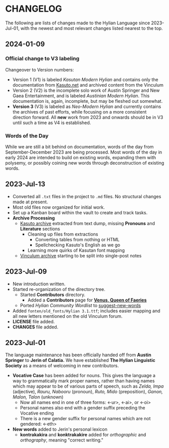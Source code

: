# CHANGELOG

The following are lists of changes made to the Hylian Language since 2023-Jul-01, with the newest and most relevant changes listed nearest to the top.

## 2024-01-09

### Official change to V3 labeling
Changeover to Version numbers:
- Version 1 (V1) is labeled *Kasutan Modern Hylian* and contains only the documentation from [Kasuto.net](https://kasuto.net) and archived content from the Vinculum
- Version 2 (V2) is the incomplete solo work of Austin Springer and New Gaea Entertainment, and is labeled *Austinian Modern Hylian*. This documentation is, again, incomplete, but may be fleshed out somewhat.
- **Version 3** (V3) is labeled as *Neo-Modern Hylian* and currently contains the archives of past efforts, while focusing on a more consistent direction forward. All **new** work from 2023 and onwards should be in V3 until such a time as V4 is established.
### Words of the Day
While we are still a bit behind on documentation, words of the day from September-December 2023 are being processed. Most words of the day in early 2024 are intended to build on existing words, expanding them with polysemy, or possibly coining new words through deconstruction of existing words.
## 2023-Jul-13

+ Converted all `.txt` files in the project to `.md` files. No structural changes made at present.
+ Most old files now organized for initial work.
+ Set up a Kanban board within the vault to create and track tasks.
+ **Archive Processing**
	+ [Kasuto archive](archival/kasuto_hli/) extracted from text dump, missing **Pronouns** and **Literature** sections
		+ Cleaning up files from extractions
			+ Converting tables from nothing or HTML
			+ Spellchecking Kasuto's English as we go
		+ Learning more quirks of Kasutan font mapping
	+ [Vinculum archive](archival/vinculum/) starting to be split into single-post notes

## 2023-Jul-09

+ New introduction written.
+ Started re-organization of the directory tree.
	+ Started **Contributors** directory.
		+ Added a **Contributors** page for **[Venus, Queen of Faeries](contributors/venus)**
	+ Ported _Hylian Community Wordlist_ to [suggest-new-words](suggest-new-words.md)
+ Added `fonten/old_fonts/Hylian 3.1.ttf`; includes easier mapping and all new letters mentioned on the old Vinculum forum.
+ **LICENSE** file added.
+ **CHANGES** file added.

## 2023-Jul-01

The language maintenance has been officially handed off from **Austin Springer** to **Jerin of Calatia.** We have established **The Hylian Linguistic Society** as a means of welcoming in new contributors.

+ **Vocative Case** has been added for nouns. This gives the language a way to grammatically mark proper names, rather than having names which may appear to be of various parts of speech, such as *Zelda, Impa* (adjective), _Rauru, Nabooru_ (pronoun), _Ruto, Mido_ (preposition), _Ganon, Malon, Talon_ (unknown)
	+ Now all names end in one of three forms: \<-ur\>, \<-ai\>, or \<-oi\>
	+ Personal names also end with a gender suffix preceding the Vocative ending
	+ There is a new gender suffix for personal names which are not gendered: \<-eth\>
+ **New words** added to Jerin's personal lexicon
	+ **kontrakakira** and **konktrakakire** added for _orthographic_ and _orthography_, meaning "correct writing."